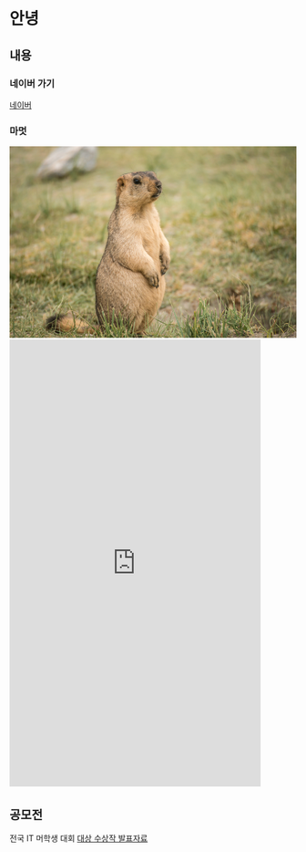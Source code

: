 # 안녕
## 내용

### 네이버 가기

[네이버](https://www.naver.com/)

### 마멋

<img  src="marmot.jpg"/>

<iframe width="441" height="784" src="https://www.youtube.com/embed/bzX7AaCmWAo" title="마못에게 먹이주면 생기는 일 #shorts" frameborder="0" allow="accelerometer; autoplay; clipboard-write; encrypted-media; gyroscope; picture-in-picture; web-share" allowfullscreen></iframe>

## 공모전 
전국 IT 머학생 대회
[대상 수상작 발표자료](pre.pptx)

